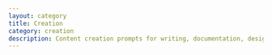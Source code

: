 ```yaml
---
layout: category
title: Creation
category: creation
description: Content creation prompts for writing, documentation, design, and creative output generation.
---
```

